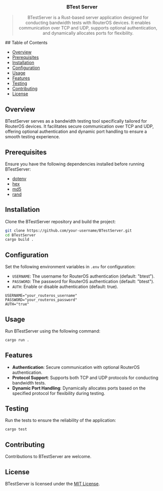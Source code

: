 <center>

### BTest Server

> BTestServer is a Rust-based server application designed for conducting bandwidth tests with RouterOS devices. It enables communication over TCP and UDP, supports optional authentication, and dynamically allocates ports for flexibility.

</center>
## Table of Contents

- [Overview](#overview)
- [Prerequisites](#prerequisites)
- [Installation](#installation)
- [Configuration](#configuration)
- [Usage](#usage)
- [Features](#features)
- [Testing](#testing)
- [Contributing](#contributing)
- [License](#license)

## Overview

BTestServer serves as a bandwidth testing tool specifically tailored for RouterOS devices. It facilitates secure communication over TCP and UDP, offering optional authentication and dynamic port handling to ensure a smooth testing experience.

## Prerequisites

Ensure you have the following dependencies installed before running BTestServer:

- [dotenv](https://crates.io/crates/dotenv)
- [hex](https://crates.io/crates/hex)
- [md5](https://crates.io/crates/md5)
- [rand](https://crates.io/crates/rand)

## Installation

Clone the BTestServer repository and build the project:

```bash
git clone https://github.com/your-username/BTestServer.git
cd BTestServer
cargo build .
```

## Configuration

Set the following environment variables in `.env` for configuration:

- `USERNAME`: The username for RouterOS authentication (default: "btest").
- `PASSWORD`: The password for RouterOS authentication (default: "btest").
- `AUTH`: Enable or disable authentication (default: true).

```env
USERNAME="your_routeros_username"
PASSWORD="your_routeros_password"
AUTH="true"
```

## Usage

Run BTestServer using the following command:

```bash
cargo run .
```

## Features

- **Authentication**: Secure communication with optional RouterOS authentication.
- **Protocol Support**: Supports both TCP and UDP protocols for conducting bandwidth tests.
- **Dynamic Port Handling**: Dynamically allocates ports based on the specified protocol for flexibility during testing.

## Testing

Run the tests to ensure the reliability of the application:

```bash
cargo test
```

## Contributing

Contributions to BTestServer are welcome.

## License

BTestServer is licensed under the [MIT License](LICENSE).